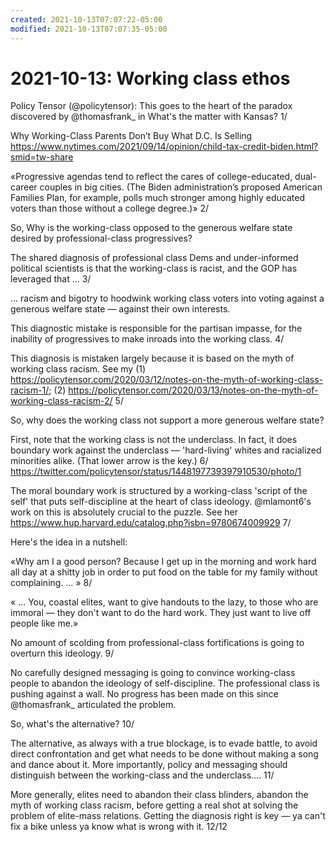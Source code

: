 ```yaml
---
created: 2021-10-13T07:07:22-05:00
modified: 2021-10-13T07:07:35-05:00
---
```

# 2021-10-13: Working class ethos

Policy Tensor (@policytensor): This goes to the heart of the paradox discovered by @thomasfrank_ in What's the matter with Kansas? 1/

Why Working-Class Parents Don’t Buy What D.C. Is Selling https://www.nytimes.com/2021/09/14/opinion/child-tax-credit-biden.html?smid=tw-share

«Progressive agendas tend to reflect the cares of college-educated, dual-career couples in big cities. (The Biden administration’s proposed American Families Plan, for example, polls much stronger among highly educated voters than those without a college degree.)»  2/

So, Why is the working-class opposed to the generous welfare state desired by professional-class progressives? 

The shared diagnosis of professional class Dems and under-informed political scientists is that the working-class is racist, and the GOP has leveraged that … 3/

… racism and bigotry to hoodwink working class voters into voting against a generous welfare state — against their own interests.

This diagnostic mistake is responsible for the partisan impasse, for the inability of progressives to make inroads into the working class. 4/

This diagnosis is mistaken largely because it is based on the myth of working class racism. See my (1) https://policytensor.com/2020/03/12/notes-on-the-myth-of-working-class-racism-1/; (2) https://policytensor.com/2020/03/13/notes-on-the-myth-of-working-class-racism-2/ 5/

So, why does the working class not support a more generous welfare state? 

First, note that the working class is not the underclass. In fact, it does boundary work against the underclass — 'hard-living' whites and racialized minorities alike. (That lower arrow is the key.) 6/ https://twitter.com/policytensor/status/1448197739397910530/photo/1

The moral boundary work is structured by a working-class 'script of the self' that puts self-discipline at the heart of class ideology. @mlamont6's work on this is absolutely crucial to the puzzle. See her https://www.hup.harvard.edu/catalog.php?isbn=9780674009929  7/

Here's the idea in a nutshell: 

«Why am I a good person? Because I get up in the morning and work hard all day at a shitty job in order to put food on the table for my family without complaining. … » 8/

« … You, coastal elites, want to give handouts to the lazy, to those who are immoral — they don't want to do the hard work. They just want to live off people like me.» 

No amount of scolding from professional-class fortifications is going to overturn this ideology. 9/

No carefully designed messaging is going to convince working-class people to abandon the ideology of self-discipline. The professional class is pushing against a wall. No progress has been made on this since @thomasfrank_ articulated the problem. 

So, what's the alternative? 10/

The alternative, as always with a true blockage, is to evade battle, to avoid direct confrontation and get what needs to be done without making a song and dance about it. More importantly, policy and messaging should distinguish between the working-class and the underclass.… 11/

More generally, elites need to abandon their class blinders, abandon the myth of working class racism, before getting a real shot at solving the problem of elite-mass relations. Getting the diagnosis right is key — ya can't fix a bike unless ya know what is wrong with it. 12/12
